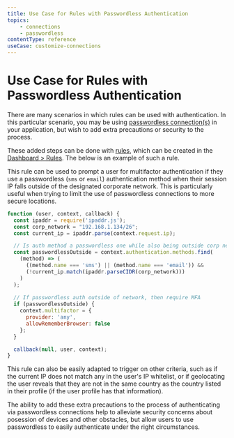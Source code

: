 ```yaml
---
title: Use Case for Rules with Passwordless Authentication
topics:
    - connections
    - passwordless
contentType: reference
useCase: customize-connections
---
```

# Use Case for Rules with Passwordless Authentication

There are many scenarios in which rules can be used with authentication. In this particular scenario, you may be using [passwordless connection(s)](/connections/passwordless) in your application, but wish to add extra precautions or security to the process. 

These added steps can be done with [rules](/rules), which can be created in the [Dashboard > Rules](${manage_url}/#/rules). The below is an example of such a rule. 

This rule can be used to prompt a user for multifactor authentication if they use a passwordless (`sms` or `email`) authentication method when their session IP falls outside of the designated corporate network. This is particularly useful when trying to limit the use of passwordless connections to more secure locations.

```js
function (user, context, callback) {
  const ipaddr = require('ipaddr.js');
  const corp_network = "192.168.1.134/26";
  const current_ip = ipaddr.parse(context.request.ip);

  // Is auth method a passwordless one while also being outside corp network?
  const passwordlessOutside = context.authentication.methods.find(
    (method) => (
      ((method.name === 'sms') || (method.name === 'email')) && 
      (!current_ip.match(ipaddr.parseCIDR(corp_network)))
    )
  );
 
  // If passwordless auth outside of network, then require MFA
  if (passwordlessOutside) {
    context.multifactor = {
      provider: 'any',
      allowRememberBrowser: false
    };
  }

  callback(null, user, context);
}
```

This rule can also be easily adapted to trigger on other criteria, such as if the current IP does not match any in the user's IP whitelist, or if geolocating the user reveals that they are not in the same country as the country listed in their profile (if the user profile has that information). 

The ability to add these extra precautions to the process of authenticating via passwordless connections help to alleviate security concerns about posession of devices and other obstacles, but allow users to use passwordless to easily authenticate under the right circumstances.
